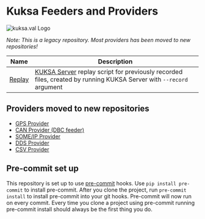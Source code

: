 # Kuksa Feeders and Providers
![kuksa.val Logo](./doc/img/logo.png)

*Note: This is a legacy repository. Most providers has been moved to new repositories!*


Name | Description
---- | -----------
[Replay](./replay)             |[KUKSA Server](https://github.com/eclipse/kuksa.val/tree/master/kuksa-val-server) replay script for previously recorded files, created by running KUKSA Server with `--record` argument

## Providers moved to new repositories


* [GPS Provider](https://github.com/eclipse-kuksa/kuksa-gps-provider)
* [CAN Provider (DBC feeder)](https://github.com/eclipse-kuksa/kuksa-can-provider)
* [SOME/IP Provider](https://github.com/eclipse-kuksa/kuksa-someip-provider)
* [DDS Provider](https://github.com/eclipse-kuksa/kuksa-dds-provider)
* [CSV Provider](https://github.com/eclipse-kuksa/kuksa-csv-provider)

## Pre-commit set up
This repository is set up to use [pre-commit](https://pre-commit.com/) hooks.
Use `pip install pre-commit` to install pre-commit.
After you clone the project, run `pre-commit install` to install pre-commit into your git hooks.
Pre-commit will now run on every commit.
Every time you clone a project using pre-commit running pre-commit install should always be the first thing you do.

